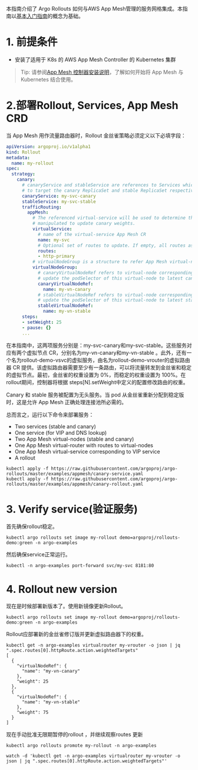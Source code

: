 本指南介绍了 Argo Rollouts 如何与AWS App Mesh管理的服务网格集成。本指南以[基本入门指南](5.1基础使用.md)的概念为基础。
# 1. 前提条件
* 安装了适用于 K8s 的 AWS App Mesh Controller 的 Kubernetes 集群
> Tip:
> 请参阅[App Mesh 控制器安装说明](https://docs.aws.amazon.com/app-mesh/latest/userguide/getting-started-kubernetes.html)，了解如何开始将 App Mesh 与 Kubernetes 结合使用。

# 2.部署Rollout, Services, App Mesh CRD
当 App Mesh 用作流量路由器时，Rollout 金丝雀策略必须定义以下必填字段：
```yaml
apiVersion: argoproj.io/v1alpha1
kind: Rollout
metadata:
  name: my-rollout
spec:
  strategy:
    canary:
      # canaryService and stableService are references to Services which the Rollout will modify
      # to target the canary ReplicaSet and stable ReplicaSet respectively (required).
      canaryService: my-svc-canary
      stableService: my-svc-stable
      trafficRouting:
        appMesh:
          # The referenced virtual-service will be used to determine the virtual-router that is
          # manipulated to update canary weights.
          virtualService:
            # name of the virtual-service App Mesh CR
            name: my-svc
            # Optional set of routes to update. If empty, all routes associated with the virtual-service are updated.
            routes:
            - http-primary
          # virtualNodeGroup is a structure to refer App Mesh virtual-node CR corresponding to Canary and Stable versions
          virtualNodeGroup:
            # canaryVirtualNodeRef refers to virtual-node corresponding to canary version. Rollouts controller will
            # update the podSelector of this virtual-node to latest canary pod-hash generated by controller.
            canaryVirtualNodeRef:
              name: my-vn-canary
            # stableVirtualNodeRef refers to virtual-node corresponding to stable version. Rollouts controller will
            # update the podSelector of this virtual-node to latest stable pod-hash generated by controller.
            stableVirtualNodeRef:
              name: my-vn-stable
      steps:
      - setWeight: 25
      - pause: {}
      ...
```
在本指南中，这两项服务分别是：my-svc-canary和my-svc-stable。这些服务对应有两个虚拟节点 CR，分别名为my-vn-canary和my-vn-stable 。此外，还有一个名为rollout-demo-vsvc的虚拟服务，由名为rollout-demo-vrouter的虚拟路由器 CR 提供。该虚拟路由器需要至少有一条路由，可以将流量转发到金丝雀和稳定的虚拟节点。最初，金丝雀的权重设置为 0%，而稳定的权重设置为 100%。在rollout期间，控制器将根据 steps[N].setWeight中定义的配置修改路由的权重。

Canary 和 stable 服务被配置为无头服务。当 pod 从金丝雀重新分配到稳定版时，这是允许 App Mesh 正确处理连接池所必需的。

总而言之，运行以下命令来部署服务：
* Two services (stable and canary)
* One service (for VIP and DNS lookup)
* Two App Mesh virtual-nodes (stable and canary)
* One App Mesh virtual-router with routes to virtual-nodes
* One App Mesh virtual-service corresponding to VIP service
* A rollout
```
kubectl apply -f https://raw.githubusercontent.com/argoproj/argo-rollouts/master/examples/appmesh/canary-service.yaml
kubectl apply -f https://raw.githubusercontent.com/argoproj/argo-rollouts/master/examples/appmesh/canary-rollout.yaml
```
# 3. Verify service(验证服务)
首先确保rollout稳定。
```
kubectl argo rollouts set image my-rollout demo=argoproj/rollouts-demo:green -n argo-examples
```
然后确保service正常运行。
```
kubectl -n argo-examples port-forward svc/my-svc 8181:80
```
# 4. Rollout new version
现在是时候部署新版本了。使用新镜像更新Rollout。
```
kubectl argo rollouts set image my-rollout demo=argoproj/rollouts-demo:green -n argo-examples
```
Rollout应部署新的金丝雀修订版并更新虚拟路由器下的权重。
```
kubectl get -n argo-examples virtualrouter my-vrouter -o json | jq ".spec.routes[0].httpRoute.action.weightedTargets"
[
  {
    "virtualNodeRef": {
      "name": "my-vn-canary"
    },
    "weight": 25
  },
  {
    "virtualNodeRef": {
      "name": "my-vn-stable"
    },
    "weight": 75
  }
]
```
现在手动批准无限期暂停的rollout ，并继续观察routes 更新
```
kubectl argo rollouts promote my-rollout -n argo-examples

watch -d 'kubectl get -n argo-examples virtualrouter my-vrouter -o json | jq ".spec.routes[0].httpRoute.action.weightedTargets"'
```